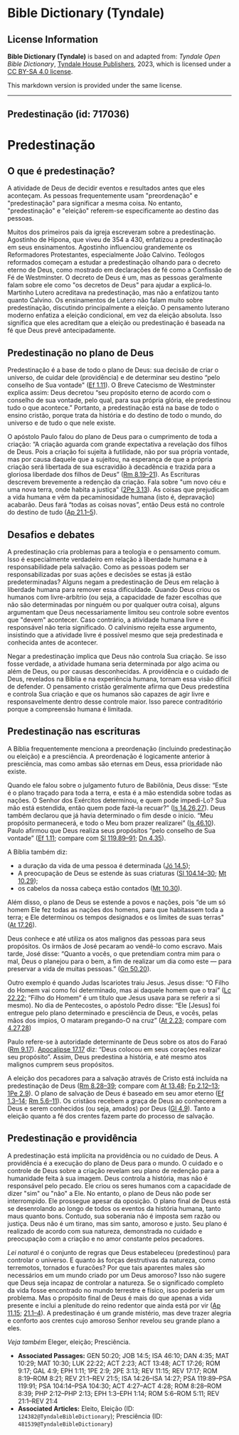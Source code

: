 # Bible Dictionary (Tyndale)

## License Information

**Bible Dictionary (Tyndale)** is based on and adapted from: _Tyndale Open Bible Dictionary_, [Tyndale House Publishers](https://tyndaleopenresources.com/), 2023, which is licensed under a [CC BY-SA 4.0 license](https://creativecommons.org/licenses/by-sa/4.0/legalcode.en).

This markdown version is provided under the same license.



--------------------------------

## Predestinação (id: 717036)

Predestinação
=============

O que é predestinação?
----------------------

A atividade de Deus de decidir eventos e resultados antes que eles aconteçam. As pessoas frequentemente usam "preordenação" e "predestinação" para significar a mesma coisa. No entanto, "predestinação" e "eleição" referem\-se especificamente ao destino das pessoas.

Muitos dos primeiros pais da igreja escreveram sobre a predestinação. Agostinho de Hipona, que viveu de 354 a 430, enfatizou a predestinação em seus ensinamentos. Agostinho influenciou grandemente os Reformadores Protestantes, especialmente João Calvino. Teólogos reformados começam a estudar a predestinação olhando para o decreto eterno de Deus, como mostrado em declarações de fé como a Confissão de Fé de Westminster. O decreto de Deus é um, mas as pessoas geralmente falam sobre ele como "os decretos de Deus" para ajudar a explicá\-lo. Martinho Lutero acreditava na predestinação, mas não a enfatizou tanto quanto Calvino. Os ensinamentos de Lutero não falam muito sobre predestinação, discutindo principalmente a eleição. O pensamento luterano moderno enfatiza a eleição condicional, em vez da eleição absoluta. Isso significa que eles acreditam que a eleição ou predestinação é baseada na fé que Deus prevê antecipadamente.

Predestinação no plano de Deus
------------------------------

Predestinação é a base de todo o plano de Deus: sua decisão de criar o universo, de cuidar dele (providência) e de determinar seu destino “pelo conselho de Sua vontade" ([Ef 1\.11](https://ref.ly/Eph1:11)). O Breve Catecismo de Westminster explica assim: Deus decretou “seu propósito eterno de acordo com o conselho de sua vontade, pelo qual, para sua própria glória, ele predestinou tudo o que acontece.” Portanto, a predestinação está na base de todo o ensino cristão, porque trata da história e do destino de todo o mundo, do universo e de tudo o que nele existe.

O apóstolo Paulo falou do plano de Deus para o cumprimento de toda a criação: “A criação aguarda com grande expectativa a revelação dos filhos de Deus. Pois a criação foi sujeita à futilidade, não por sua própria vontade, mas por causa daquele que a sujeitou, na esperança de que a própria criação será libertada de sua escravidão à decadência e trazida para a gloriosa liberdade dos filhos de Deus” ([Rm 8\.19–21](https://ref.ly/Rom8:19-Rom8:21)). As Escrituras descrevem brevemente a redenção da criação. Fala sobre "um novo céu e uma nova terra, onde habita a justiça" ([2Pe 3\.13](https://ref.ly/2Pet3:13)). As coisas que prejudicam a vida humana e vêm da pecaminosidade humana (isto é, depravação) acabarão. Deus fará “todas as coisas novas”, então Deus está no controle do destino de tudo ([Ap 21\.1–5](https://ref.ly/Rev21:1-Rev21:5)).

Desafios e debates
------------------

A predestinação cria problemas para a teologia e o pensamento comum. Isso é especialmente verdadeiro em relação à liberdade humana e à responsabilidade pela salvação. Como as pessoas podem ser responsabilizadas por suas ações e decisões se estas já estão predeterminadas? Alguns negam a predestinação de Deus em relação à liberdade humana para remover essa dificuldade. Quando Deus criou os humanos com livre\-arbítrio (ou seja, a capacidade de fazer escolhas que não são determinadas por ninguém ou por qualquer outra coisa), alguns argumentam que Deus necessariamente limitou seu controle sobre eventos que "devem" acontecer. Caso contrário, a atividade humana livre e responsável não teria significado. O calvinismo rejeita esse argumento, insistindo que a atividade livre é possível mesmo que seja predestinada e conhecida antes de acontecer.

Negar a predestinação implica que Deus não controla Sua criação. Se isso fosse verdade, a atividade humana seria determinada por algo acima ou além de Deus, ou por causas desconhecidas. A providência e o cuidado de Deus, revelados na Bíblia e na experiência humana, tornam essa visão difícil de defender. O pensamento cristão geralmente afirma que Deus predestina e controla Sua criação e que os humanos são capazes de agir livre e responsavelmente dentro desse controle maior. Isso parece contraditório porque a compreensão humana é limitada.

Predestinação nas escrituras
----------------------------

A Bíblia frequentemente menciona a preordenação (incluindo predestinação ou eleição) e a presciência. A preordenação é logicamente anterior à presciência, mas como ambas são eternas em Deus, essa prioridade não existe.

Quando ele falou sobre o julgamento futuro de Babilônia, Deus disse: “Este é o plano traçado para toda a terra, e esta é a mão estendida sobre todas as nações. O Senhor dos Exércitos determinou, e quem pode impedi\-Lo? Sua mão está estendida, então quem pode fazê\-la recuar?” ([Is 14\.26,27](https://ref.ly/Isa14:26-Isa14:27)). Deus também declarou que já havia determinado o fim desde o início. “Meu propósito permanecerá, e todo o Meu bom prazer realizarei” ([Is 46\.10](https://ref.ly/Isa46:10)). Paulo afirmou que Deus realiza seus propósitos “pelo conselho de Sua vontade” ([Ef 1\.11](https://ref.ly/Eph1:11); compare com [Sl 119\.89–91](https://ref.ly/Ps119:89-Ps119:91); [Dn 4\.35](https://ref.ly/Dan4:35)).

A Bíblia também diz:

* a duração da vida de uma pessoa é determinada ([Jó 14\.5](https://ref.ly/Job14:5));
* A preocupação de Deus se estende às suas criaturas ([Sl 104\.14–30](https://ref.ly/Ps104:14-Ps104:30); [Mt 10\.29](https://ref.ly/Matt10:29));
* os cabelos da nossa cabeça estão contados ([Mt 10\.30](https://ref.ly/Matt10:30)).

Além disso, o plano de Deus se estende a povos e nações, pois “de um só homem Ele fez todas as nações dos homens, para que habitassem toda a terra; e Ele determinou os tempos designados e os limites de suas terras" ([At 17\.26](https://ref.ly/Acts17:26)).

Deus conhece e até utiliza os atos malignos das pessoas para seus propósitos. Os irmãos de José pecaram ao vendê\-lo como escravo. Mais tarde, José disse: “Quanto a vocês, o que pretendiam contra mim para o mal, Deus o planejou para o bem, a fim de realizar um dia como este — para preservar a vida de muitas pessoas.” ([Gn 50\.20](https://ref.ly/Gen50:20)).

Outro exemplo é quando Judas Iscariotes traiu Jesus. Jesus disse: “O Filho do Homem vai como foi determinado, mas ai daquele homem que o trai” ([Lc 22\.22;](https://ref.ly/Luke22:22) “Filho do Homem“ é um título que Jesus usava para se referir a si mesmo). No dia de Pentecostes, o apóstolo Pedro disse: “Ele \[Jesus] foi entregue pelo plano determinado e presciência de Deus, e vocês, pelas mãos dos ímpios, O mataram pregando\-O na cruz” ([At 2\.23](https://ref.ly/Acts2:23); compare com [4\.27,28](https://ref.ly/Acts4:27-Acts4:28))

Paulo refere\-se à autoridade determinante de Deus sobre os atos do Faraó ([Rm 9\.17](https://ref.ly/Rom9:17)). [Apocalipse 17\.17](https://ref.ly/Rev17:17) diz: “Deus colocou em seus corações realizar seu propósito”. Assim, Deus predestina a história, e até mesmo atos malignos cumprem seus propósitos.

A eleição dos pecadores para a salvação através de Cristo está incluída na predestinação de Deus ([Rm 8\.28–39](https://ref.ly/Rom8:28-Rom8:39); compare com [At 13\.48](https://ref.ly/Acts13:48); [Fp 2\.12–13](https://ref.ly/Phil2:12-Phil2:13); [1Pe 2\.9](https://ref.ly/1Pet2:9)). O plano de salvação de Deus é baseado em seu amor eterno ([Ef 1\.3–14](https://ref.ly/Eph1:3-Eph1:14); [Rm 5\.6–11](https://ref.ly/Rom5:6-Rom5:11)). Os cristãos recebem a graça de Deus ao conhecerem a Deus e serem conhecidos (ou seja, amados) por Deus ([Gl 4\.9](https://ref.ly/Gal4:9)). Tanto a eleição quanto a fé dos crentes fazem parte do processo de salvação.

Predestinação e providência
---------------------------

A predestinação está implícita na providência ou no cuidado de Deus. A providência é a execução do plano de Deus para o mundo. O cuidado e o controle de Deus sobre a criação revelam seu plano de redenção para a humanidade feita à sua imagem. Deus controla a história, mas não é responsável pelo pecado. Ele criou os seres humanos com a capacidade de dizer "sim" ou "não" a Ele. No entanto, o plano de Deus não pode ser interrompido. Ele prossegue apesar da oposição. O plano final de Deus está se desenrolando ao longo de todos os eventos da história humana, tanto maus quanto bons. Contudo, sua soberania não é imposta sem razão ou justiça. Deus não é um tirano, mas sim santo, amoroso e justo. Seu plano é realizado de acordo com sua natureza, demonstrada no cuidado e preocupação com a criação e no amor constante pelos pecadores.

*Lei natural* é o conjunto de regras que Deus estabeleceu (predestinou) para controlar o universo. E quanto às forças destrutivas da natureza, como terremotos, tornados e furacões? Por que tais aparentes males são necessários em um mundo criado por um Deus amoroso? Isso não sugere que Deus seja incapaz de controlar a natureza. Se o significado completo da vida fosse encontrado no mundo terrestre e físico, isso poderia ser um problema. Mas o propósito final de Deus é mais do que apenas a vida presente e inclui a plenitude do reino redentor que ainda está por vir ([Ap 11\.15](https://ref.ly/Rev11:15); [21\.1–4](https://ref.ly/Rev21:1-Rev21:4)). A predestinação é um grande mistério, mas deve trazer alegria e conforto aos crentes cujo amoroso Senhor revelou seu grande plano a eles.

*Veja também* Eleger, eleição; Presciência.

* **Associated Passages:** GEN 50:20; JOB 14:5; ISA 46:10; DAN 4:35; MAT 10:29; MAT 10:30; LUK 22:22; ACT 2:23; ACT 13:48; ACT 17:26; ROM 9:17; GAL 4:9; EPH 1:11; 1PE 2:9; 2PE 3:13; REV 11:15; REV 17:17; ROM 8:19–ROM 8:21; REV 21:1–REV 21:5; ISA 14:26–ISA 14:27; PSA 119:89–PSA 119:91; PSA 104:14–PSA 104:30; ACT 4:27–ACT 4:28; ROM 8:28–ROM 8:39; PHP 2:12–PHP 2:13; EPH 1:3–EPH 1:14; ROM 5:6–ROM 5:11; REV 21:1–REV 21:4
* **Associated Articles:** Eleito, Eleição (ID: `124382@TyndaleBibleDictionary`); Presciência (ID: `481539@TyndaleBibleDictionary`)

